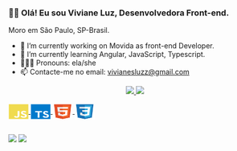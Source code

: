 ### ✋🏾 Olá! Eu sou Viviane Luz, Desenvolvedora Front-end.
  Moro em São Paulo, SP-Brasil.
- 🔭 I’m currently working on Movida as front-end Developer.
- 🌱 I’m currently learning Angular, JavaScript, Typescript.
- 👩🏽‍💻 Pronouns: ela/she
- 📫 Contacte-me no email: vivianesluzz@gmail.com



<div align="center">
  <a href="https://github.com/vivianeluzz">
  <img height="180em" src="https://github-readme-stats.vercel.app/api?username=vivianeluzz&show_icons=true&theme=dark&include_all_commits=true&count_private=true"/>
  <img height="180em" src="https://github-readme-stats.vercel.app/api/top-langs/?username=vivianeluzz&layout=compact&langs_count=7&theme=dark"/>
</div>



<div style="display: inline_block"><br>
     <img align="center" alt="Viviane-js" height="30" width="40" src="https://raw.githubusercontent.com/devicons/devicon/master/icons/javascript/javascript-plain.svg">
    <img align="center" alt="Viviane-Ts" height="30" width="40" src="https://raw.githubusercontent.com/devicons/devicon/master/icons/typescript/typescript-plain.svg">
    <img align="center" alt="Viviane-HTML" height="30" width="40" src="https://raw.githubusercontent.com/devicons/devicon/master/icons/html5/html5-original.svg">
    <img align="center" alt="Viviane-CSS" height="30" width="40" src="https://raw.githubusercontent.com/devicons/devicon/master/icons/css3/css3-original.svg">
</div>

  ##
  
<div>
     <a href="https://www.linkedin.com/in/viviane-luz/-45875016a" target="_blank"><img src="https://img.shields.io/badge/-LinkedIn-%230077B5?style=for-the-badge&logo=linkedin&logoColor=white" target="_blank"></a> 
<a href = "mailto:contatovivianesluzz@gmail.com"><img src="https://img.shields.io/badge/-Gmail-%23333?style=for-the-badge&logo=gmail&logoColor=white" target="_blank"></a>

</div> 
